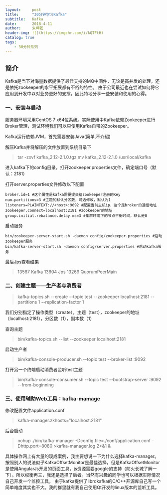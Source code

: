 ```yaml
---
layout:     post
title:      "30分钟学习Kafka"
subtitle:   Kafka
date:       2018-4-11
author:     朱坤乾
header-img: ![](https://imgchr.com/i/kQTFtH)
catalog: true
tags:
    - 30分钟系列
---
```


##  简介
Kafka是当下对海量数据提供了最佳支持的MQ中间件，无论是高并发的处理，还是依托zookeeper的水平拓展都有不俗的特性。
由于公司最近也在尝试如何将它应用到开发中以对业务更好的支撑，因此特地分享一些安装和使用的心得。

###  一、安装与启动

服务器环境采用CentOS 7 x64位系统。实际使用中Kafka依赖Zookeeper进行Broker管理，测试环境我们可以只使用Kafka自带的Zookeeper。

Kafka运行依赖JVM，首先需要安装Java(简单,不介绍)

解压Kafka并将解压的文件放置到系统目录下

>tar -zxvf kafka_2.12-2.1.0.tgz
>mv kafka_2.12-2.1.0 /usr/local/kafka

进入kafka下的config目录，打开zookeeper.properties文件，确定端口号（默认：2181）

打开server.properties文件修改以下配置

```
broker.id=1 #这个属性是kafka需要提交给zookeeper注册的Key
num.partitions=3 #主题的默认分区数，可选修改，默认为1
listeners=PLAINTEXT://<host>:9092 #配置当前主机ip，这个是broker的通信地址
zookeeper.connect=localhost:2181 #zookeeper的地址
group.initial.rebalance.delay.ms=3 #集群环境下的节点平衡时间，默认是0
```

启动服务
```
bin/zookeeper-server-start.sh -daemon config/zookeeper.properties #启动zookeeper服务
bin/kafka-server-start.sh -daemon config/server.properties #启动kafka服务
```

最后Jps查看结果

> 13587 Kafka
> 13604 Jps
> 13269 QuorumPeerMain

###  二、创建主题——生产者与消费者

>kafka-topics.sh --create --topic test --zookeeper localhost:2181 --partitions 1 --replication-factor 1

我们分别指定了操作类型（create），主题（test），zookeeper的地址（localhost:2181），分区数（1），副本数（1）

查询主题

>bin/kafka-topics.sh --list --zookeeper localhost:2181

启动生产者

>bin/kafka-console-producer.sh --topic test --broker-list <host>:9092

打开另一个终端启动消费者监听test主题

>bin/kafka-console-consumer.sh --topic test --bootstrap-server  <host>:9092 --from-beginning


###  三、使用辅助Web工具：kafka-mamage

修改配置文件application.conf

>kafka-manager.zkhosts="localhost:2181"

后台启动

>nohup ./bin/kafka-manager -Dconfig.file=./conf/application.conf -Dhttp.port=8080 >kafka-manager.log 2>&1 &


具体操作网上有大量的现成案例，我主要想说一下为什么选择kafka-manager。按照别人的说法似乎KafkaOffsetMonitor是最佳选择，但是KafkaOffsetMonitor是使用AngularJs开发的页面工具，js资源需要google的支持（防火长城了解一下）。所以权衡再三，我还是选择了后者。当然有兴趣的同学也可以根据实际情况自己开发一个监控工具，
由于kafka提供了librdkafka的C/C++开源库自己写一个简单难度其实也不大。我的群里就有我自己使用Qt开发的linux版本的监听工具。 










